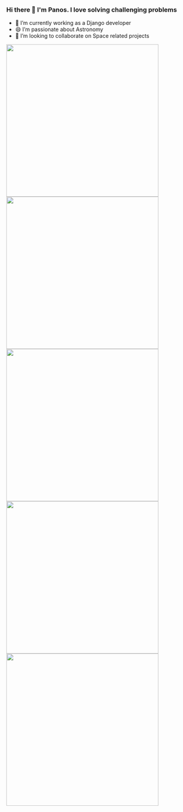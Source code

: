### Hi there 👋 I'm Panos. I love solving challenging problems



- 🔭 I’m currently working as a Django developer
- 😄 I’m passionate about Astronomy
- 👯 I’m looking to collaborate on Space related projects




<img src="https://github-readme-stats.vercel.app/api?username=PanosDine&show_icons=true&theme=radical" width="400">

<img src="https://github-readme-stats.vercel.app/api/top-langs/?username=PanosDine&layout=compact" width="400">

<img src="https://github-readme-stats.vercel.app/api/pin/?username=PanosDine&repo=moulin-rouge" width="400">
<img src="https://github-readme-stats.vercel.app/api/pin/?username=PanosDine&repo=Badbatch-website" width="400">
<img src="https://github-readme-stats.vercel.app/api/pin/?username=PanosDine&repo=SunFire" width="400">




<!--
**PanosDine/PanosDine** is a ✨ _special_ ✨ repository because its `README.md` (this file) appears on your GitHub profile.

Here are some ideas to get you started:

- 🔭 I’m currently working on ...
- 🌱 I’m currently learning ...
- 👯 I’m looking to collaborate on ...
- 🤔 I’m looking for help with ...
- 💬 Ask me about ...
- 📫 How to reach me: ...
- 😄 Pronouns: ...
- ⚡ Fun fact: ...
-->

